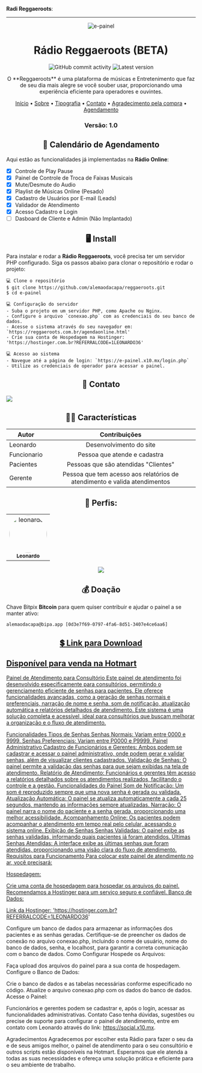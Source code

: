 **Radi Reggaeroots**:

---

<p align="center"><img alt="e-painel" src="https://e-painel.x10.mx/imagens/computer-illustration.png"></p>

<h1 align="center">Rádio Reggaeroots (BETA)</h1>
<p align="center">
  <img alt="GitHub commit activity" src="https://img.shields.io/github/commit-activity/m/alemaodacapa/reggaeroots">
  <img alt="Latest version" src="https://img.shields.io/github/v/release/alemaodacapa/e-painel.svg" alt="Latest version">
</p>

<p align="center">
  O **Reggaeroots** é uma plataforma de músicas e Entretenimento que faz de seu dia mais alegre se você souber usar, proporcionando uma experiência eficiente para operadores e ouvintes. 
</p>

<p align="center">
  <a href="https://reggaeroots.com.br/index.php">Início</a> •
  <a href="https://reggaeroots.com.br/about.html">Sobre</a> •
  <a href="https://reggaeroots.com.br/typography.html">Tipografia</a> •
  <a href="https://reggaeroots.com.br/contacts.html">Contato</a> •
  <a href="https://reggaeroots.com.br/obrigado.php">Agradecimento pela compra</a> •
  <a href="https://reggaeroots.com.br/agendaonline.html">Agendamento</a>
</p>

<h3 align="center">Versão: 1.0</h3>

<h2 align="center">📆 Calendário de Agendamento</h2>

Aqui estão as funcionalidades já implementadas na **Rádio Online**:

- [x] Controle de Play Pause
- [x] Painel de Controle de Troca de Faixas Musicais
- [x] Mute/Desmute do Audio
- [x] Playlist de Músicas Online (Pesado)
- [x] Cadastro de Usuários por E-mail (Leads)
- [x] Validador de Atendimento
- [x] Acesso Cadastro e Login
- [ ] Dasboard de Cliente e Admin (Não Implantado)

<h2 align="center">🖥 Install</h2>

Para instalar e rodar a **Rádio Reggaeroots**, você precisa ter um servidor PHP configurado. Siga os passos abaixo para clonar o repositório e rodar o projeto:

```
💻 Clone o repositório
$ git clone https://github.com/alemaodacapa/reggaeroots.git
$ cd e-painel

💻 Configuração do servidor
- Suba o projeto em um servidor PHP, como Apache ou Nginx.
- Configure o arquivo `conexao.php` com as credenciais do seu banco de dados.
- Acesse o sistema através do seu navegador em: `https://reggaeroots.com.br/agendaonline.html'
- Crie sua conta de Hospedagem na Hostinger: 'https://hostinger.com.br?REFERRALCODE=1LEONARDO36'

💻 Acesso ao sistema
- Navegue até a página de login: `https://e-painel.x10.mx/login.php`
- Utilize as credenciais de operador para acessar o painel.
```

<p align="center">
</p>

<h2 align="center">📧 Contato</h2>

<a href="https://api.whatsapp.com/send/?phone=5511948793902" alt="WhatsApp">
  <img src="https://img.shields.io/badge/-WhatsApp-25d366?style=flat-square&labelColor=25d366&logo=whatsapp&logoColor=white&link=your-group-link" /> 
</a>

<h2 align="center">👨‍💻 Características</h2>

| Autor         | Contribuições                                                              |
| --------------|:--------------------------------------------------------------------------:|
| Leonardo      | Desenvolvimento do site                                                    |
| Funcionario   | Pessoa que atende e cadastra                                               |
| Pacientes     | Pessoas que são atendidas "Clientes"                                       |
| Gerente       | Pessoa que tem acesso aos relatórios de atendimento e valida atendimentos  |

<div align="center">
  <h2>👤 Perfis:</h2>

  <table>
    <tr>
      <td align="center"><a href="https://social.x10.mx"><img style="border-radius: 50%;" src="https://avatars.githubusercontent.com/u/98370596?v=4" width="100px;" alt="leonardo"/><br /><sub><b>Leonardo</b></sub></a><br /></td>
  </table>
</div><center>
 <a onclick="return false;" href="https://pay.hotmart.com/Y95202654S?checkoutMode=2" class="hotmart-fb hotmart__button-checkout"><img src='https://static.hotmart.com/img/btn-buy-green.png'></a> </center>
<h2 align="center">💰 Doação</h2>

Chave Bitpix **Bitcoin** para quem quiser contribuir e ajudar o painel a se manter ativo:
```
alemaodacapa@bipa.app [0d3e7f69-0797-4fa6-8d51-3407e4ce6aa6]
```
<h2 align="center"><a href="https://pay.hotmart.com/Y95202654S" alt="Hotmart">💲 Link para Download</h2>

Disponível para venda na Hotmart
---
Painel de Atendimento para Consultório
Este painel de atendimento foi desenvolvido especificamente para consultórios, permitindo o gerenciamento eficiente de senhas para pacientes. Ele oferece funcionalidades avançadas, como a geração de senhas normais e preferenciais, narração de nome e senha, som de notificação, atualização automática e relatórios detalhados de atendimento. Este sistema é uma solução completa e acessível, ideal para consultórios que buscam melhorar a organização e o fluxo de atendimento.

Funcionalidades
Tipos de Senhas
Senhas Normais: Variam entre 0000 e 9999.
Senhas Preferenciais: Variam entre P0000 e P9999.
Painel Administrativo
Cadastro de Funcionários e Gerentes: Ambos podem se cadastrar e acessar o painel administrativo, onde podem gerar e validar senhas, além de visualizar clientes cadastrados.
Validação de Senhas: O painel permite a validação das senhas para que sejam exibidas na tela de atendimento.
Relatório de Atendimento: Funcionários e gerentes têm acesso a relatórios detalhados sobre os atendimentos realizados, facilitando o controle e a gestão.
Funcionalidades do Painel
Som de Notificação: Um som é reproduzido sempre que uma nova senha é gerada ou validada.
Atualização Automática: O painel se atualiza automaticamente a cada 25 segundos, mantendo as informações sempre atualizadas.
Narração: O painel narra o nome do paciente e a senha gerada, proporcionando uma melhor acessibilidade.
Acompanhamento Online: Os pacientes podem acompanhar o atendimento em tempo real pelo celular, acessando o sistema online.
Exibição de Senhas
Senhas Validadas: O painel exibe as senhas validadas, informando quais pacientes já foram atendidos.
Últimas Senhas Atendidas: A interface exibe as últimas senhas que foram atendidas, proporcionando uma visão clara do fluxo de atendimento.
Requisitos para Funcionamento
Para colocar este painel de atendimento no ar, você precisará:

Hospedagem:

Crie uma conta de hospedagem para hospedar os arquivos do painel. Recomendamos a Hostinger para um serviço seguro e confiável.
Banco de Dados:  

Link da Hostinger: 'https://hostinger.com.br?REFERRALCODE=1LEONARDO36'

Configure um banco de dados para armazenar as informações dos pacientes e as senhas geradas.
Certifique-se de preencher os dados de conexão no arquivo conexao.php, incluindo o nome de usuário, nome do banco de dados, senha, e localhost, para garantir a correta comunicação com o banco de dados.
Como Configurar
Hospede os Arquivos:

Faça upload dos arquivos do painel para a sua conta de hospedagem.
Configure o Banco de Dados:

Crie o banco de dados e as tabelas necessárias conforme especificado no código.
Atualize o arquivo conexao.php com os dados do banco de dados.
Acesse o Painel:

Funcionários e gerentes podem se cadastrar e, após o login, acessar as funcionalidades administrativas.
Contato
Caso tenha dúvidas, sugestões ou precise de suporte para configurar o painel de atendimento, entre em contato com Leonardo através do link: https://social.x10.mx.

Agradecimentos
Agradecemos por escolher esta Rádio para fazer o seu da e de seus amigos melhor, o painel de atendimento para o seu consultório e outros scripts estão disponíveis na Hotmart. Esperamos que ele atenda a todas as suas necessidades e ofereça uma solução prática e eficiente para o seu ambiente de trabalho.

